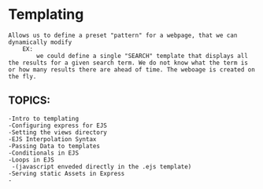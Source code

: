 # Templating
    Allows us to define a preset "pattern" for a webpage, that we can dynamically modify 
        EX:
            we could define a single "SEARCH" template that displays all the results for a given search term. We do not know what the term is or how many results there are ahead of time. The weboage is created on the fly.

## TOPICS:
    -Intro to templating
    -Configuring express for EJS
    -Setting the views directory
    -EJS Interpolation Syntax
    -Passing Data to templates
    -Conditionals in EJS
    -Loops in EJS 
     -(javascript enveded directly in the .ejs template)
    -Serving static Assets in Express
    -
